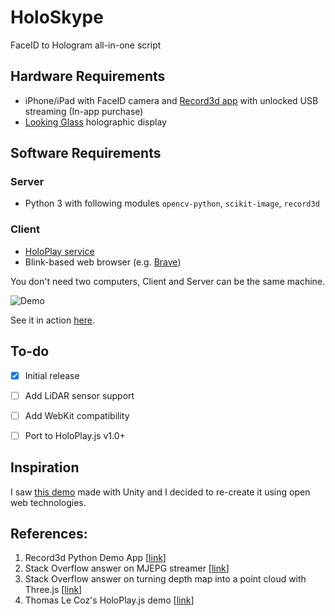 # HoloSkype
FaceID to Hologram all-in-one script

## Hardware Requirements
- iPhone/iPad with FaceID camera and [Record3d app](https://record3d.app) with unlocked USB streaming (In-app purchase)
- [Looking Glass](https://lookingglassfactory.com) holographic display

## Software Requirements
### Server
- Python 3 with following modules `opencv-python`, `scikit-image`, `record3d`

### Client
- [HoloPlay service](https://lookingglassfactory.com/software/holoplay-service)
- Blink-based web browser (e.g. [Brave](https://brave.com))

You don't need two computers, Client and Server can be the same machine.

![Demo](https://github.com/jankais3r/HoloSkype/blob/main/demo.gif)

See it in action [here](https://twitter.com/jankais3r/status/1314972971967143937).

## To-do
- [x] Initial release
- [ ] Add LiDAR sensor support
- [ ] Add WebKit compatibility
- [ ] Port to HoloPlay.js v1.0+


## Inspiration
I saw [this demo](https://twitter.com/asidys230/status/1242135956456501248) made with Unity and I decided to re-create it using open web technologies.

## References:
1) Record3d Python Demo App \[[link](https://github.com/marek-simonik/record3d)]
2) Stack Overflow answer on MJEPG streamer \[[link](https://stackoverflow.com/questions/42017354/python-mjpeg-server)]
3) Stack Overflow answer on turning depth map into a point cloud with Three.js \[[link](https://stackoverflow.com/questions/53082418/can-i-create-point-cloud-from-depth-and-rgb-image)]
4) Thomas Le Coz's HoloPlay.js demo \[[link](https://beginfill.com/holoplay/demo01/)]
